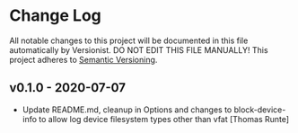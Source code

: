 # Change Log

All notable changes to this project will be documented in this file
automatically by Versionist. DO NOT EDIT THIS FILE MANUALLY!
This project adheres to [Semantic Versioning](http://semver.org/).

## v0.1.0 - 2020-07-07

* Update README.md, cleanup in Options and changes to block-device-info to allow log device filesystem types other than vfat [Thomas Runte]
